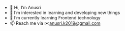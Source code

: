 - 👋 Hi, I’m Anusri
- 👀 I’m interested in learning and developing new things
- 🌱 I’m currently learning Frontend technology
- 📫 Reach me via ✉️anusri.k2019@gmail.com




